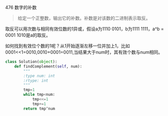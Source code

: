 476 数字的补数

> 给定一个正整数，输出它的补数。补数是对该数的二进制表示取反。

取反可以用次数与相同有效位数的1异或，假设a为1110 0101，b为1111 1111，a^b = 0001 1010是a的取反。

如何找到有效位个数的1呢？从1开始逐渐左移一位并加上1，比如0001<<1=0010,0010+0001=0011,当结果大于num时，其有效个数与num相同。

```python
class Solution(object):
    def findComplement(self, num):
        """
        :type num: int
        :rtype: int
        """
        tmp=1
        while tmp<num:
            tmp<<=1
            tmp+=1
        return tmp^num
```

